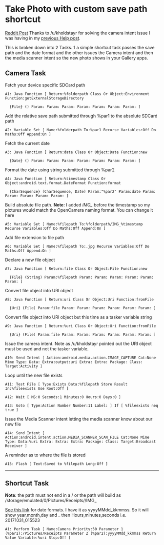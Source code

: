 # Take Photo with custom save path shortcut

[Reddit Post](https://www.reddit.com/r/tasker/comments/79sj7y/how_to_take_photo_with_custom_save_path_shortcut/)
Thanks to /u/kholdstayr for solving the camera intent issue I was having in my [previous Help post](https://www.reddit.com/r/tasker/comments/786dk5/help_camera_intent_custom_save_path/).

This is broken down into 2 Tasks. 1 a simple shortcut task passes the save path and the date format and the other issues the Camera intent and then the media scanner intent so the new photo shows in your Gallery apps.


## Camera Task

Fetch your device specific SDCard path

    A1: Java Function [ Return:%folderpath Class Or Object:Environment Function:getExternalStorageDirectory

      {File} () Param: Param: Param: Param: Param: Param: Param: ]

Add the relative save path submitted through %par1 to the absolute SDCard path

    A2: Variable Set [ Name:%folderpath To:%par1 Recurse Variables:Off Do Maths:Off Append:On ]

Fetch the current date

    A3: Java Function [ Return:date Class Or Object:Date Function:new

      {Date} () Param: Param: Param: Param: Param: Param: Param: ]

Format the date using string submitted through %par2

    A4: Java Function [ Return:%timestamp Class Or Object:android.text.format.DateFormat Function:format

      {CharSequence} (CharSequence, Date) Param:"%par2" Param:date Param: Param: Param: Param: Param: ]

Build absolute file path. **Note:** I added *IMG_* before the timestamp so my pictures would match the OpenCamera naming format. You can change it here

    A5: Variable Set [ Name:%filepath To:%folderpath/IMG_%timestamp Recurse Variables:Off Do Maths:Off Append:On ]

Add file extension to file path

    A6: Variable Set [ Name:%filepath To:.jpg Recurse Variables:Off Do Maths:Off Append:On ]

Declare a new file object

    A7: Java Function [ Return:file Class Or Object:File Function:new

      {File} (String) Param:%filepath Param: Param: Param: Param: Param: Param: ]

Convert file object into URI object

    A8: Java Function [ Return:uri Class Or Object:Uri Function:fromFile

      {Uri} (File) Param:file Param: Param: Param: Param: Param: Param: ]

Convert file object into URI object but this time as a tasker variable string

    A9: Java Function [ Return:%uri Class Or Object:Uri Function:fromFile

      {Uri} (File) Param:file Param: Param: Param: Param: Param: Param: ]

Issue the camera intent. Note as /u/kholdstayr pointed out the URI object must be used and not the tasker variable.

    A10: Send Intent [ Action:android.media.action.IMAGE_CAPTURE Cat:None Mime Type: Data: Extra:output:uri Extra: Extra: Package: Class: Target:Activity ]

Loop until the new file exists

    A11: Test File [ Type:Exists Data:%filepath Store Result In:%fileexists Use Root:Off ]

    A12: Wait [ MS:0 Seconds:1 Minutes:0 Hours:0 Days:0 ]

    A13: Goto [ Type:Action Number Number:11 Label: ] If [ %fileexists neq true ]

Issue the Media Scanner intent letting the media scanner know about our new file

    A14: Send Intent [ Action:android.intent.action.MEDIA_SCANNER_SCAN_FILE Cat:None Mime Type: Data:%uri Extra: Extra: Extra: Package: Class: Target:Broadcast Receiver ]

A reminder as to where the file is stored

    A15: Flash [ Text:Saved to %filepath Long:Off ]

***

## Shortcut Task

**Note:** the path must not end in a / or the path will build as /storage/emulated/0/Pictures/Receipts//IMG_

[See this link](https://www.unicode.org/reports/tr35/tr35-dates.html#Date_Format_Patterns) for date formats. I have it as yyyyMMdd_kkmmss. So it will show year,month,day and _ then Hours,minutes,seconds i.e. 20171031_015523

    A1: Perform Task [ Name:Camera Priority:50 Parameter 1 (%par1):/Pictures/Receipts Parameter 2 (%par2):yyyyMMdd_kkmmss Return Value Variable:%uri Stop:Off ]
